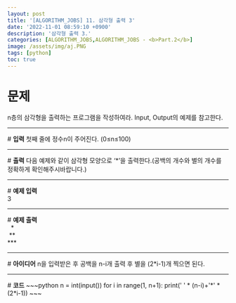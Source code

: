 ```yaml
---
layout: post
title: '[ALGORITHM_JOBS] 11. 삼각형 출력 3'
date: '2022-11-01 08:59:10 +0900'
description: '삼각형 출력 3.'
categories: [ALGORITHM_JOBS,ALGORITHM_JOBS - <b>Part.2</b>]
image: /assets/img/aj.PNG
tags: [python]
toc: true
---
```

# <b>문제</b>
n층의 삼각형을 출력하는 프로그램을 작성하여라. Input, Output의 예제를 참고한다.
<hr>
# <b>입력</b>
첫째 줄에 정수n이 주어진다. (0≤n≤100)
<hr>
# <b>출력</b>
다음 예제와 같이 삼각형 모양으로 ‘*’을 출력한다.(공백의 개수와 별의 개수를 정확하게 확인해주시바랍니다.)
<hr>
# <b>예제 입력</b><br>
3
<hr>
# <b>예제 출력</b><br>
&nbsp;&nbsp;&#42;<br>
&nbsp;&#42;&#42;<br>
&#42;&#42;&#42;
<hr>
# <b>아이디어</b>
n을 입력받은 후 공백을 n-i개 출력 후 별을 (2*i-1)개 찍으면 된다.
<hr>
# <b>코드</b>
~~~python
n = int(input())
for i in range(1, n+1):
    print(' ' * (n-i)+'*' * (2*i-1))
~~~

